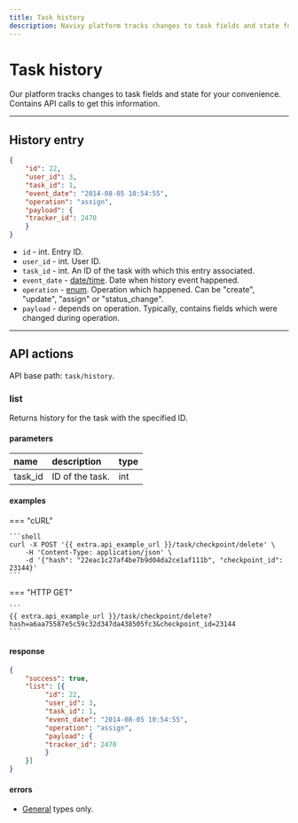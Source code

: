 ```yaml
---
title: Task history
description: Navixy platform tracks changes to task fields and state for your convenience. Contains API calls to get this information.
---
```


# Task history

Our platform tracks changes to task fields and state for your convenience. Contains API calls to get this information.

***

## History entry

```json
{
    "id": 22,
    "user_id": 3,
    "task_id": 1,
    "event_date": "2014-08-05 10:54:55",
    "operation": "assign",
    "payload": {
    "tracker_id": 2470
    }
}
```

* `id` - int. Entry ID.
* `user_id` - int. User ID.
* `task_id` - int. An ID of the task with which this entry associated.
* `event_date` - [date/time](../../../getting-started.md#data-types). Date when history event happened.
* `operation` - [enum](../../../getting-started.md#data-types). Operation which happened. Can be "create", "update", "assign" or "status_change".
* `payload` - depends on operation. Typically, contains fields which were changed during operation.

***

## API actions

API base path: `task/history`.

### list

Returns history for the task with the specified ID.

#### parameters

| name    | description     | type | 
|:--------|:----------------|:-----|
| task_id | ID of the task. | int  |

#### examples

=== "cURL"

    ```shell
    curl -X POST '{{ extra.api_example_url }}/task/checkpoint/delete' \
        -H 'Content-Type: application/json' \
        -d '{"hash": "22eac1c27af4be7b9d04da2ce1af111b", "checkpoint_id": 23144}'
    ```

=== "HTTP GET"

    ```
    {{ extra.api_example_url }}/task/checkpoint/delete?hash=a6aa75587e5c59c32d347da438505fc3&checkpoint_id=23144
    ```

#### response

```json
{
    "success": true,
    "list": [{
         "id": 22,
         "user_id": 3,
         "task_id": 1,
         "event_date": "2014-08-05 10:54:55",
         "operation": "assign",
         "payload": {
         "tracker_id": 2470
         }
    }]
}
```

#### errors

* [General](../../../getting-started.md#error-codes) types only.
